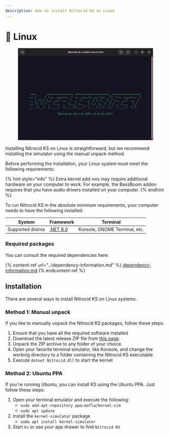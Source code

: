 ```yaml
---
description: How to install Nitrocid KS on Linux
---
```


# 🐧 Linux

<figure><img src="../../.gitbook/assets/146-linux.png" alt=""><figcaption></figcaption></figure>

Installing Nitrocid KS on Linux is straightforward, but we recommend installing the simulator using the manual unpack method.

Before performing the installation, your Linux system must meet the following requirements:

{% hint style="info" %}
Extra kernel add-ons may require additional hardware on your computer to work. For example, the BassBoom addon requires that you have audio drivers installed on your computer.
{% endhint %}

To run Nitrocid KS in the absolute minimum requirements, your computer needs to have the following installed:

| System            | Framework                                                          | Terminal                      |
| ----------------- | ------------------------------------------------------------------ | ----------------------------- |
| Supported distros | [.NET 8.0](https://dotnet.microsoft.com/en-us/download/dotnet/8.0) | Konsole, GNOME Terminal, etc. |

### Required packages

You can consult the required dependencies here:

{% content-ref url="../dependency-information.md" %}
[dependency-information.md](../dependency-information.md)
{% endcontent-ref %}

## Installation

There are several ways to install Nitrocid KS on Linux systems.

### Method 1: Manual unpack

If you like to manually unpack the Nitrocid KS packages, follow these steps:

1. Ensure that you have all the required software installed
2. Download the latest release ZIP file from [this page](https://github.com/Aptivi/Kernel-Simulator/releases).
3. Unpack the ZIP archive to any folder of your choice
4. Open your favorite terminal emulator, like Konsole, and change the working directory to a folder containing the Nitrocid KS executable
5. Execute `dotnet Nitrocid.dll` to start the kernel

### Method 2: Ubuntu PPA

If you're running Ubuntu, you can install KS using the Ubuntu PPA. Just follow these steps:

1. Open your terminal emulator and execute the following:
   * `sudo add-apt-repository ppa:eofla/kernel-sim`
   * `sudo apt update`
2. Install the `kernel-simulator` package
   * `sudo apt install kernel-simulator`
3. Start `ks` or use your app drawer to find `Nitrocid KS`
